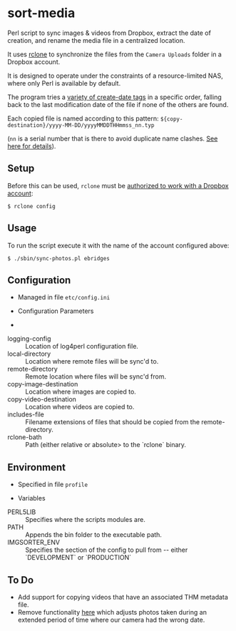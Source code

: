 # sort-media

Perl script to sync images & videos from Dropbox, extract the date of creation, and rename the media file in a centralized location.

It uses [rclone](http://rclone.org/) to synchronize the files from the `Camera Uploads` folder in a Dropbox account.

It is designed to operate under the constraints of a resource-limited NAS, where only Perl is available by default.

The program tries a [variety of create-date tags](https://github.com/ebridges/sort-media/blob/master/lib/MediaFile.pm#L25) in a specific order, falling back to the last modification date of the file if none of the others are found.

Each copied file is named according to this pattern:
`${copy-destination}/yyyy-MM-DD/yyyyMMDDTHHmmss_nn.typ`

(`nn` is a serial number that is there to avoid duplicate name clashes.  [See here for details](https://github.com/ebridges/sort-media/blob/master/lib/MediaFile.pm#L165)).

## Setup

Before this can be used, `rclone` must be [authorized to work with a Dropbox account](http://rclone.org/dropbox/):

```
$ rclone config
```

## Usage

To run the script execute it with the name of the account configured above:

```
$ ./sbin/sync-photos.pl ebridges
```

## Configuration

* Managed in file `etc/config.ini`

* Configuration Parameters
* 
<dl>
<dt>logging-config</dt>
<dd>Location of log4perl configuration file.</dd>
<dt>local-directory</dt>
<dd>Location where remote files will be sync'd to.</dd>
<dt>remote-directory</dt>
<dd>Remote location where files will be sync'd from.</dd>
<dt>copy-image-destination</dt>
<dd>Location where images are copied to.</dd>
<dt>copy-video-destination</dt>
<dd>Location where videos are copied to.</dd>
<dt>includes-file</dt>
<dd>Filename extensions of files that should be copied from the remote-directory.</dd>
<dt>rclone-bath</dt>
<dd>Path (either relative or absolute> to the `rclone` binary.</dd>
</dl>

## Environment

* Specified in file `profile`

* Variables
<dl>
<dt>PERL5LIB</dt>
<dd>Specifies where the scripts modules are.</dd>
<dt>PATH</dt>
<dd>Appends the bin folder to the executable path.</dd>
<dt>IMGSORTER_ENV</dt>
<dd>Specifies the section of the config to pull from -- either `DEVELOPMENT` or `PRODUCTION`</dd>
</dl>

## To Do

* Add support for copying videos that have an associated THM metadata file.
* Remove functionality [here](https://github.com/ebridges/sort-media/blob/master/lib/MediaFile.pm#L115) which adjusts photos taken during an extended period of time where our camera had the wrong date.
